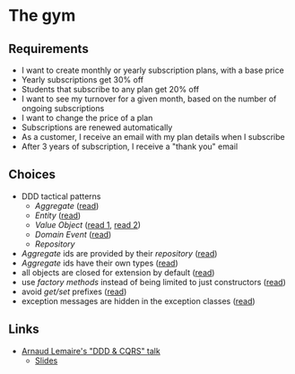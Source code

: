 # The gym

## Requirements

- I want to create monthly or yearly subscription plans, with a base price
- Yearly subscriptions get 30% off
- Students that subscribe to any plan get 20% off
- I want to see my turnover for a given month, based on the number of ongoing subscriptions
- I want to change the price of a plan
- Subscriptions are renewed automatically
- As a customer, I receive an email with my plan details when I subscribe
- After 3 years of subscription, I receive a "thank you" email

## Choices

- DDD tactical patterns
  - *Aggregate* ([read](https://vaughnvernon.co/?p=838))
  - *Entity* ([read](http://thepaulrayner.com/blog/aggregates-and-entities-in-domain-driven-design/))
  - *Value Object* ([read 1](http://verraes.net/2016/02/type-safety-and-money/), [read 2](https://matthiasnoback.nl/2018/03/modelling-quanities-an-exercise-in-designing-value-objects/))
  - *Domain Event* ([read](http://verraes.net/2014/11/domain-events/))
  - *Repository*
- *Aggregate* ids are provided by their *repository* ([read](https://matthiasnoback.nl/2018/05/when-and-where-to-determine-the-id-of-an-entity/))
- *Aggregate* ids have their own types ([read](https://buildplease.com/pages/vo-ids/))
- all objects are closed for extension by default ([read](https://ocramius.github.io/blog/when-to-declare-classes-final/))
- use *factory methods* instead of being limited to just constructors ([read](http://verraes.net/2014/06/named-constructors-in-php/))
- avoid *get/set* prefixes ([read](https://blog.pragmatists.com/refactoring-from-anemic-model-to-ddd-880d3dd3d45f))
- exception messages are hidden in the exception classes ([read](http://rosstuck.com/formatting-exception-messages))

## Links

- [Arnaud Lemaire's "DDD & CQRS" talk](https://www.youtube.com/watch?v=qBLtZN3p3FU)
  - [Slides](https://speakerdeck.com/lilobase/ddd-and-cqrs-php-tour-2018)
